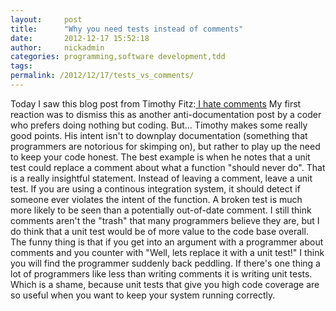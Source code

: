 ```yaml
---
layout:     post
title:      "Why you need tests instead of comments"
date:       2012-12-17 15:52:18
author:     nickadmin
categories: programming,software development,tdd
tags:  
permalink: /2012/12/17/tests_vs_comments/
---
```

Today I saw this blog post from Timothy Fitz:[ I hate comments](http://timothyfitz.com/2012/12/17/I-hate-comments/) My first reaction was to dismiss this as another anti-documentation post by a coder who prefers doing nothing but coding. But... Timothy makes some really good points. His intent isn't to downplay documentation (something that programmers are notorious for skimping on), but rather to play up the need to keep your code honest. The best example is when he notes that a unit test could replace a comment about what a function "should never do". That is a really insightful statement. Instead of leaving a comment, leave a unit test. If you are using a continous integration system, it should detect if someone ever violates the intent of the function. A broken test is much more likely to be seen than a potentially out-of-date comment. I still think comments aren't the "trash" that many programmers believe they are, but I do think that a unit test would be of more value to the code base overall. The funny thing is that if you get into an argument with a programmer about comments and you counter with "Well, lets replace it with a unit test!" I think you will find the programmer suddenly back peddling. If there's one thing a lot of programmers like less than writing comments it is writing unit tests. Which is a shame, because unit tests that give you high code coverage are so useful when you want to keep your system running correctly.
<!--stackedit_data:
eyJoaXN0b3J5IjpbODk2OTE2NzY3XX0=
-->